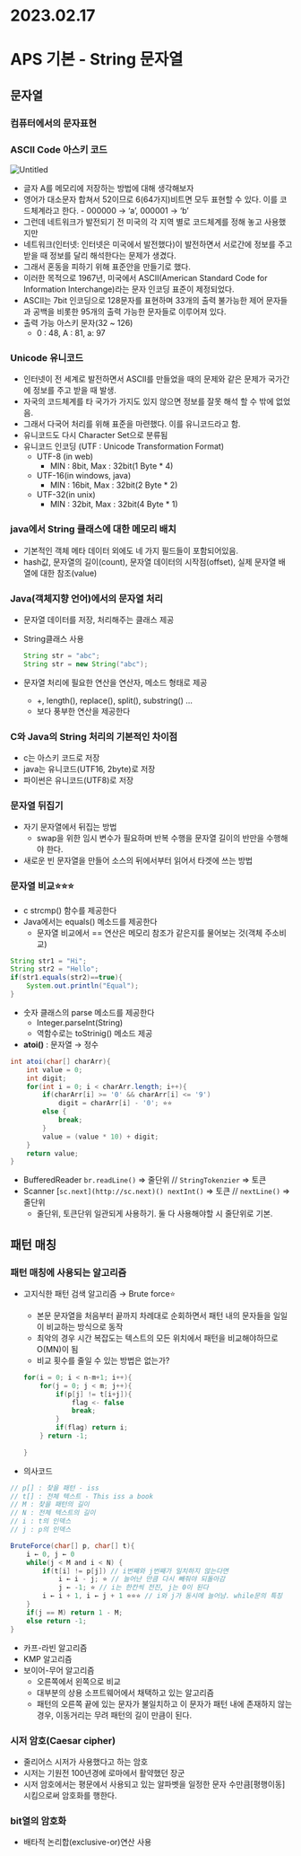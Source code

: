 # 2023.02.17

# APS 기본 - String 문자열

## 문자열

### 컴퓨터에서의 문자표현

### ASCII Code 아스키 코드

![Untitled](./20230217_문자열_data/Untitled.png)

- 글자 A를 메모리에 저장하는 방법에 대해 생각해보자
- 영어가 대소문자 합쳐서 52이므로 6(64가지)비트면 모두 표현할 수 있다. 이를 코드체계라고 한다. - 000000 → ‘a’, 000001 → ‘b’
- 그런데 네트워크가 발전되기 전 미국의 각 지역 별로 코드체계를 정해 놓고 사용했지만
- 네트워크(인터넷: 인터넷은 미국에서 발전했다)이 발전하면서 서로간에 정보를 주고 받을 때 정보를 달리 해석한다는 문제가 생겼다.
- 그래서 혼동을 피하기 위해 표준안을 만들기로 했다.
- 이러한 목적으로 1967년, 미국에서 ASCII(American Standard Code for Information Interchange)라는 문자 인코딩 표준이 제정되었다.
- ASCII는 7bit 인코딩으로 128문자를 표현하며 33개의 출력 불가능한 제어 문자들과 공백을 비롯한 95개의 출력 가능한 문자들로 이루어져 있다.
- 출력 가능 아스키 문자(32 ~ 126)
    - 0 : 48, A : 81, a: 97

### Unicode 유니코드

- 인터넷이 전 세계로 발전하면서 ASCII를 만들었을 때의 문제와 같은 문제가 국가간에 정보를 주고 받을 때 발생.
- 자국의 코드체계를 타 국가가 가지도 있지 않으면 정보를 잘못 해석 할 수 밖에 없었음.
- 그래서 다국어 처리를 위해 표준을 마련했다. 이를 유니코드라고 함.
- 유니코드도 다시 Character Set으로 분류됨
- 유니코드 인코딩 (UTF : Unicode Transformation Format)
    - UTF-8 (in web)
        - MIN : 8bit, Max : 32bit(1 Byte * 4)
    - UTF-16(in windows, java)
        - MIN : 16bit, Max : 32bit(2 Byte * 2)
    - UTF-32(in unix)
        - MIN : 32bit, Max : 32bit(4 Byte * 1)
        

### java에서 String 클래스에 대한 메모리 배치

- 기본적인 객체 메타 데이터 외에도 네 가지 필드들이 포함되어있음.
- hash값, 문자열의 길이(count), 문자열 데이터의 시작점(offset), 실제 문자열 배열에 대한 참조(value)

### Java(객체지향 언어)에서의 문자열 처리

- 문자열 데이터를 저장, 처리해주는 클래스 제공
- String클래스 사용
    
    ```java
    String str = "abc";
    String str = new String("abc");
    ```
    
- 문자열 처리에 필요한 연산을 연산자, 메소드 형태로 제공
    - +, length(), replace(), split(), substring() …
    - 보다 풍부한 연산을 제공한다

### C와 Java의 String 처리의 기본적인 차이점

- c는 아스키 코드로 저장
- java는 유니코드(UTF16, 2byte)로 저장
- 파이썬은 유니코드(UTF8)로 저장

### 문자열 뒤집기

- 자기 문자열에서 뒤집는 방법
    - swap을 위한 임시 변수가 필요하며 반복 수행을 문자열 길이의 반만을 수행해야 한다.
- 새로운 빈 문자열을 만들어 소스의 뒤에서부터 읽어서 타겟에 쓰는 방법

### 문자열 비교⭐⭐⭐

- c strcmp() 함수를 제공한다
- Java에서는 equals() 메소드를 제공한다
    - 문자열 비교에서 == 연산은 메모리 참조가 같은지를 물어보는 것(객체 주소비교)

```java
String str1 = "Hi";
String str2 = "Hello";
if(str1.equals(str2)==true){
	System.out.println("Equal");
}
```

- 숫자 클래스의 parse 메소드를 제공한다
    - Integer.parseInt(String)
    - 역함수로는 toStrinig() 메소드 제공
- **atoi()** : 문자열 → 정수

```java
int atoi(char[] charArr){
	int value = 0;
	int digit;
	for(int i = 0; i < charArr.length; i++){
		if(charArr[i] >= '0' && charArr[i] <= '9')
			digit = charArr[i] - '0'; ⭐⭐
		else {
			break;
		}
		value = (value * 10) + digit;
	}
	return value;
}
```

- BufferedReader `br.readLine()` ⇒ 줄단위 // `StringTokenzier` ⇒ 토큰
- Scanner [`sc.next](http://sc.next)() nextInt()` ⇒ 토큰 // `nextLine()` ⇒ 줄단위
    - 줄단위, 토큰단위 일관되게 사용하기. 둘 다 사용해야할 시 줄단위로 기본.
    

## 패턴 매칭

### 패턴 매칭에 사용되는 알고리즘

- 고지식한 패턴 검색 알고리즘 → Brute force⭐
    - 본문 문자열을 처음부터 끝까지 차례대로 순회하면서 패턴 내의 문자들을 일일이 비교하는 방식으로 동작
    - 최악의 경우 시간 복잡도는 텍스트의 모든 위치에서 패턴을 비교해야하므로 O(MN)이 됨
    - 비교 횟수를 줄일 수 있는 방법은 없는가?
    
    ```java
    for(i = 0; i < n-m+1; i++){
    	for(j = 0; j < m; j++){
    		if(p[j] != t[i+j]){
    			flag <- false
    			break;
    		}
    		if(flag) return i;
    	} return -1;
    	
    }
    ```
    
- 의사코드

```java
// p[] : 찾을 패턴 - iss
// t[] : 전체 텍스트 - This iss a book
// M : 찾을 패턴의 길이
// N : 전체 텍스트의 길이
// i : t의 인덱스
// j : p의 인덱스

BruteForce(char[] p, char[] t){
	i ← 0, j ← 0
	while(j < M and i < N) {
		if(t[i] != p[j]) // i번째와 j번째가 일치하지 않는다면
			i ← i - j; ⭐ // 늘어난 만큼 다시 빼줘야 되돌아감
			j ← -1; ⭐ // i는 한칸씩 전진, j는 0이 된다
		i ← i + 1, i ← j + 1 ⭐⭐⭐ // i와 j가 동시에 늘어남. while문의 특징
	}
	if(j == M) return 1 - M;
	else return -1;
}
```

- 카프-라빈 알고리즘
- KMP 알고리즘
- 보이어-무어 알고리즘
    - 오른쪽에서 왼쪽으로 비교
    - 대부분의 상용 소프트웨어에서 채택하고 있는 알고리즘
    - 패턴의 오른쪽 끝에 있는 문자가 불일치하고 이 문자가 패턴 내에 존재하지 않는 경우, 이동거리는 무려 패턴의 길이 만큼이 된다.

### 시저 암호(Caesar cipher)

- 줄리어스 시저가 사용했다고 하는 암호
- 시저는 기원전 100년경에 로마에서 활약했던 장군
- 시저 암호에서는 평문에서 사용되고 있는 알파벳을 일정한 문자 수만큼[평행이동] 시킴으로써 암호화를 행한다.

### bit열의 암호화

- 배타적 논리합(exclusive-or)연산 사용

